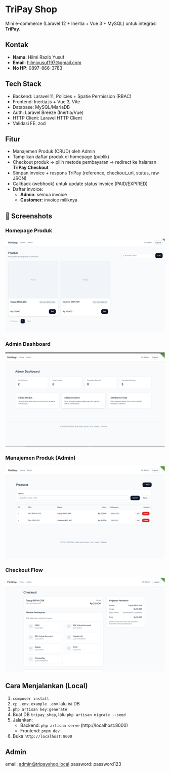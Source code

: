 # TriPay Shop

Mini e-commerce (Laravel 12 + Inertia + Vue 3 + MySQL) untuk integrasi **TriPay**.

## Kontak
- **Nama**: Hilmi Razib Yusuf
- **Email**: hilmiyusuf197@gmail.com
- **No HP**: 0897-866-3783

## Tech Stack
- Backend: Laravel 11, Policies + Spatie Permission (RBAC)
- Frontend: Inertia.js + Vue 3, Vite
- Database: MySQL/MariaDB
- Auth: Laravel Breeze (Inertia/Vue)
- HTTP Client: Laravel HTTP Client
- Validasi FE: zod

## Fitur
- Manajemen Produk (CRUD) oleh Admin
- Tampilkan daftar produk di homepage (publik)
- Checkout produk → pilih metode pembayaran → redirect ke halaman **TriPay Checkout**
- Simpan invoice + respons TriPay (reference, checkout_url, status, raw JSON)
- Callback (webhook) untuk update status invoice (PAID/EXPIRED)
- Daftar invoice:
  - **Admin**: semua invoice
  - **Customer**: invoice miliknya


## 📸 Screenshots

### Homepage Produk
![Homepage Produk](docs/screenshots/home.png)

### Admin Dashboard
![Admin Dashboard](docs/screenshots/dashboard.png)

### Manajemen Produk (Admin)
![Admin Products](docs/screenshots/products.png)

### Checkout Flow
![Checkout](docs/screenshots/checkout.png)

## Cara Menjalankan (Local)
1. `composer install`
2. `cp .env.example .env` lalu isi DB
3. `php artisan key:generate`
4. Buat DB `tripay_shop`, lalu `php artisan migrate --seed`
5. Jalankan:
   - Backend: `php artisan serve` (http://localhost:8000)
   - Frontend: `pnpm dev`
6. Buka `http://localhost:8000`

## Admin
email: admin@tripayshop.local
password: password123
